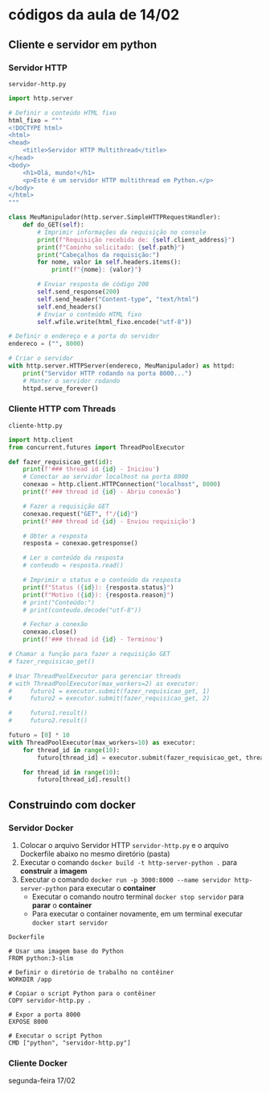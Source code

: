 # códigos da aula de 14/02

## Cliente e servidor em python

### Servidor HTTP
`servidor-http.py`

```python
import http.server

# Definir o conteúdo HTML fixo
html_fixo = """
<!DOCTYPE html>
<html>
<head>
    <title>Servidor HTTP Multithread</title>
</head>
<body>
    <h1>Olá, mundo!</h1>
    <p>Este é um servidor HTTP multithread em Python.</p>
</body>
</html>
"""

class MeuManipulador(http.server.SimpleHTTPRequestHandler):
    def do_GET(self):
        # Imprimir informações da requisição no console
        print(f"Requisição recebida de: {self.client_address}")
        print(f"Caminho solicitado: {self.path}")
        print("Cabeçalhos da requisição:")
        for nome, valor in self.headers.items():
            print(f"{nome}: {valor}")

        # Enviar resposta de código 200
        self.send_response(200)
        self.send_header("Content-type", "text/html")
        self.end_headers()
        # Enviar o conteúdo HTML fixo
        self.wfile.write(html_fixo.encode("utf-8"))

# Definir o endereço e a porta do servidor
endereco = ("", 8000)

# Criar o servidor
with http.server.HTTPServer(endereco, MeuManipulador) as httpd:
    print("Servidor HTTP rodando na porta 8000...")
    # Manter o servidor rodando
    httpd.serve_forever()

```

### Cliente HTTP com Threads
`cliente-http.py`

```python
import http.client
from concurrent.futures import ThreadPoolExecutor

def fazer_requisicao_get(id):
    print(f'### thread id {id} - Iniciou')
    # Conectar ao servidor localhost na porta 8000
    conexao = http.client.HTTPConnection("localhost", 8000)
    print(f'### thread id {id} - Abriu conexão')

    # Fazer a requisição GET
    conexao.request("GET", f"/{id}")
    print(f'### thread id {id} - Enviou requisição')

    # Obter a resposta
    resposta = conexao.getresponse()

    # Ler o conteúdo da resposta
    # conteudo = resposta.read()

    # Imprimir o status e o conteúdo da resposta
    print(f"Status ({id}): {resposta.status}")
    print(f"Motivo ({id}): {resposta.reason}")
    # print("Conteúdo:")
    # print(conteudo.decode("utf-8"))

    # Fechar a conexão
    conexao.close()
    print(f'### thread id {id} - Terminou')

# Chamar a função para fazer a requisição GET
# fazer_requisicao_get()

# Usar ThreadPoolExecutor para gerenciar threads
# with ThreadPoolExecutor(max_workers=2) as executor:
#     futuro1 = executor.submit(fazer_requisicao_get, 1)
#     futuro2 = executor.submit(fazer_requisicao_get, 2)

#     futuro1.result()
#     futuro2.result()

futuro = [0] * 10
with ThreadPoolExecutor(max_workers=10) as executor:
    for thread_id in range(10):
        futuro[thread_id] = executor.submit(fazer_requisicao_get, thread_id)

    for thread_id in range(10):
        futuro[thread_id].result()

```

## Construindo com docker

### Servidor Docker
1. Colocar o arquivo Servidor HTTP `servidor-http.py` e o arquivo Dockerfile abaixo no mesmo diretório (pasta)
2. Executar o comando `docker build -t http-server-python .` para **construir** a **imagem**
3. Executar o comando `docker run -p 3000:8000 --name servidor http-server-python` para executar o **container**
   - Executar o comando noutro terminal `docker stop servidor` para **parar** o **container**
   - Para executar o container novamente, em um terminal executar `docker start servidor`

`Dockerfile`

```
# Usar uma imagem base do Python
FROM python:3-slim

# Definir o diretório de trabalho no contêiner
WORKDIR /app

# Copiar o script Python para o contêiner
COPY servidor-http.py .

# Expor a porta 8000
EXPOSE 8000

# Executar o script Python
CMD ["python", "servidor-http.py"]

```

### Cliente Docker

segunda-feira 17/02
